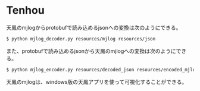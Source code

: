 # Tenhou

天鳳のmjlogからprotobufで読み込めるjsonへの変換は次のようにできる。

```sh
$ python mjlog_decoder.py resources/mjlog resources/json
```

また、protobufで読み込めるjsonから天鳳のmjlogへの変換は次のようにできる。

```sh
$ python mjlog_encoder.py resources/decoded_json resources/encoded_mjlog
```

天鳳のmjlogは、windows版の天鳳アプリを使って可視化することができる。
